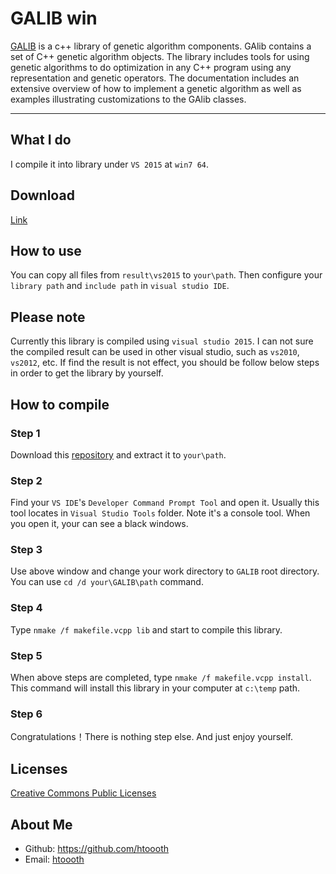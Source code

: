 # GALIB win
[GALIB](http://lancet.mit.edu/ga/) is a c++ library of genetic algorithm components. GAlib contains a set of C++ genetic algorithm objects. The library includes tools for using genetic algorithms to do optimization in any C++ program using any representation and genetic operators. The documentation includes an extensive overview of how to implement a genetic algorithm as well as examples illustrating customizations to the GAlib classes.

----

## What I do
I compile it into library under `VS 2015` at `win7 64`.

## Download
[Link](https://codeload.github.com/htoooth/galib247CompileResult/zip/master)

## How to use
You can copy all files from `result\vs2015` to `your\path`. Then configure your `library path` and `include path` in `visual studio IDE`.

## Please note
Currently this library is compiled using `visual studio 2015`. I can not sure the compiled result can be used in other visual studio, such as `vs2010`, `vs2012`, etc. If find the result is not effect, you should be follow below steps in order to get the library by yourself.

## How to compile

### Step 1
Download this [repository](https://codeload.github.com/htoooth/galib247CompileResult/zip/master) and extract it to `your\path`.

### Step 2
Find your `VS IDE`'s `Developer Command Prompt Tool` and open it. Usually this tool locates in `Visual Studio Tools` folder. Note it's a console tool. When you open it, your can see a black windows.

### Step 3
Use above window and change your work directory to `GALIB` root directory. You can use `cd /d your\GALIB\path` command.

### Step 4
Type `nmake /f makefile.vcpp lib` and start to compile this library.

### Step 5
When above steps are completed, type `nmake /f makefile.vcpp install`. This command will install this library in your computer at `c:\temp` path.

### Step 6
Congratulations！There is nothing step else. And just enjoy yourself.

## Licenses
[Creative Commons Public Licenses](https://creativecommons.org/licenses/by-nc-sa/4.0/legalcode)

## About Me

* Github: <https://github.com/htoooth>
* Email: [htoooth](mailto:ht.anglenx#google.com)



